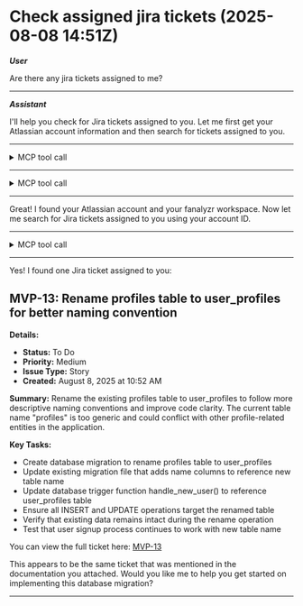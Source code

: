 <!-- Generated by SpecStory -->

# Check assigned jira tickets (2025-08-08 14:51Z)

_**User**_

Are there any jira tickets assigned to me?

---

_**Assistant**_

I'll help you check for Jira tickets assigned to you. Let me first get your Atlassian account information and then search for tickets assigned to you.

---

<details>
          <summary>MCP tool call</summary>
      
*Called tool*: atlassian - atlassianUserInfo: Get current user info from Atlassian

*Parameters*:
  * random_string: user_info

*Result*:
{"account_id":"712020:6587c422-d293-4061-85dc-2c542c39091c","email":"jyarber@fanalyzr.com","name":"Josh Yarber","picture":"https://secure.gravatar.com/avatar/0697c65756d4841561836f3a1a82ef36?d=https%3A%2F%2Favatar-management--avatars.us-west-2.prod.public.atl-paas.net%2Finitials%2FJY-6.png","account_status":"active","characteristics":{"not_mentionable":false},"last_updated":"2025-08-06T20:15:15.771Z","nickname":"Josh Yarber","locale":"en-US","extended_profile":{"phone_numbers":[],"team_type":"Software Development"},"account_type":"atlassian","email_verified":true}
</details>

---

<details>
          <summary>MCP tool call</summary>
      
*Called tool*: atlassian - getAccessibleAtlassianResources: Get cloudid to construct API calls to Atlassian REST APIs

*Parameters*:
  * random_string: cloud_resources

*Result*:
[{"id":"d0b441f5-70ba-49db-9dab-baf4bba39998","url":"https://fanalyzr.atlassian.net","name":"fanalyzr","scopes":["read:comment:confluence","read:confluence-user","read:page:confluence","read:space:confluence","search:confluence","write:comment:confluence","write:page:confluence"],"avatarUrl":"https://site-admin-avatar-cdn.prod.public.atl-paas.net/avatars/240/lightbulb.png"},{"id":"d0b441f5-70ba-49db-9dab-baf4bba39998","url":"https://fanalyzr.atlassian.net","name":"fanalyzr","scopes":["read:jira-work","write:jira-work"],"avatarUrl":"https://site-admin-avatar-cdn.prod.public.atl-paas.net/avatars/240/lightbulb.png"}]
</details>

---

Great! I found your Atlassian account and your fanalyzr workspace. Now let me search for Jira tickets assigned to you using your account ID.

---

<details>
          <summary>MCP tool call</summary>
      
*Called tool*: atlassian - searchJiraIssuesUsingJql: Search Jira issues using Jira Query Language (JQL).

*Parameters*:
  * cloudId: d0b441f5-70ba-49db-9dab-baf4bba39998
  * jql: assignee = "712020:6587c422-d293-4061-85dc-2c542c39091c" AND resolution = Unresolved ORDER BY priority DESC, created DESC
  * maxResults: 50

*Result*:
{"issues":[{"expand":"renderedFields,names,schema,operations,editmeta,changelog,versionedRepresentations","id":"10083","self":"https://api.atlassian.com/ex/jira/d0b441f5-70ba-49db-9dab-baf4bba39998/rest/api/3/issue/10083","key":"MVP-13","fields":{"summary":"Rename profiles table to user_profiles for better naming convention","issuetype":{"self":"https://api.atlassian.com/ex/jira/d0b441f5-70ba-49db-9dab-baf4bba39998/rest/api/3/issuetype/10004","id":"10004","description":"Stories track functionality or features expressed as user goals.","iconUrl":"https://api.atlassian.com/ex/jira/d0b441f5-70ba-49db-9dab-baf4bba39998/rest/api/2/universal_avatar/view/type/issuetype/avatar/10315?size=medium","name":"Story","subtask":false,"avatarId":10315,"entityId":"684b8512-0abc-43d3-b430-feef41b2ed77","hierarchyLevel":0},"created":"2025-08-08T10:52:45.899-0400","description":"Rename the existing profiles table to user_profiles to follow more descriptive naming conventions and improve code clarity. The current table name \"profiles\" is too generic and could conflict with other profile-related entities in the application.\n\n## Acceptance Criteria\n\n• Create database migration to rename profiles table to user_profiles  \n• Update existing migration file that adds name columns to reference new table name  \n• Update database trigger function handle_new_user() to reference user_profiles table  \n• Ensure all INSERT and UPDATE operations target the renamed table  \n• Verify that existing data remains intact during the rename operation  \n• Test that user signup process continues to work with new table name  \n• Confirm that profile creation triggers execute successfully\n\n## Technical Details\n\nThe migration will rename the table using ALTER TABLE profiles RENAME TO user_profiles and update the trigger function to reference the new table name. The existing migration file 20250107000001_add_name_columns_to_profiles.sql will be updated to reference user_profiles instead of profiles.\n\n## Definition of Done\n\n• Migration file created and tested successfully  \n• Existing migration updated to use new table name  \n• Database trigger function updated and working  \n• User signup process creates records in user_profiles table  \n• No data loss or corruption during table rename  \n• All tests pass with new table structure","priority":{"self":"https://api.atlassian.com/ex/jira/d0b441f5-70ba-49db-9dab-baf4bba39998/rest/api/3/priority/3","iconUrl":"https://fanalyzr.atlassian.net/images/icons/priorities/medium_new.svg","name":"Medium","id":"3"},"status":{"self":"https://api.atlassian.com/ex/jira/d0b441f5-70ba-49db-9dab-baf4bba39998/rest/api/3/status/10000","description":"","iconUrl":"https://fanalyzr.atlassian.net/images/icons/statuses/generic.png","name":"To Do","id":"10000","statusCategory":{"self":"https://api.atlassian.com/ex/jira/d0b441f5-70ba-49db-9dab-baf4bba39998/rest/api/3/statuscategory/2","id":2,"key":"new","colorName":"blue-gray","name":"To Do"}}}}],"isLast":true}
</details>

---

Yes! I found one Jira ticket assigned to you:

## **MVP-13: Rename profiles table to user_profiles for better naming convention**

**Details:**
- **Status:** To Do
- **Priority:** Medium
- **Issue Type:** Story
- **Created:** August 8, 2025 at 10:52 AM

**Summary:**
Rename the existing profiles table to user_profiles to follow more descriptive naming conventions and improve code clarity. The current table name "profiles" is too generic and could conflict with other profile-related entities in the application.

**Key Tasks:**
- Create database migration to rename profiles table to user_profiles
- Update existing migration file that adds name columns to reference new table name
- Update database trigger function handle_new_user() to reference user_profiles table
- Ensure all INSERT and UPDATE operations target the renamed table
- Verify that existing data remains intact during the rename operation
- Test that user signup process continues to work with new table name

You can view the full ticket here: [MVP-13](https://fanalyzr.atlassian.net/browse/MVP-13)

This appears to be the same ticket that was mentioned in the documentation you attached. Would you like me to help you get started on implementing this database migration?

---

